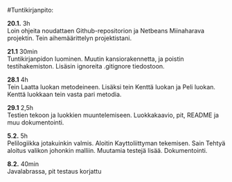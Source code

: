 #Tuntikirjanpito:

**20.1.**  3h  
Loin ohjeita noudattaen Github-repositorion ja Netbeans Miinaharava projektin. Tein aihemäärittelyn projektistani.

**21.1**  30min  
Tuntikirjanpidon luominen. Muutin kansiorakennetta, ja poistin testihakemiston. Lisäsin ignoreita .gitignore tiedostoon.

**28.1**  4h  
Tein Laatta luokan metodeineen. Lisäksi tein Kenttä luokan ja Peli luokan. Kenttä luokkaan tein vasta pari metodia.

**29.1**  2,5h  
Testien tekoon ja luokkien muuntelemiseen. Luokkakaavio, pit, README ja muu dokumentointi.

**5.2.**  5h  
Pelilogiikka jotakuinkin valmis. Aloitin Kayttoliittyman tekemisen. Sain Tehtyä aloitus valikon johonkin malliin. Muutamia testejä lisää. Dokumentointi.

**8.2.**  40min  
Javalabrassa, pit testaus korjattu

